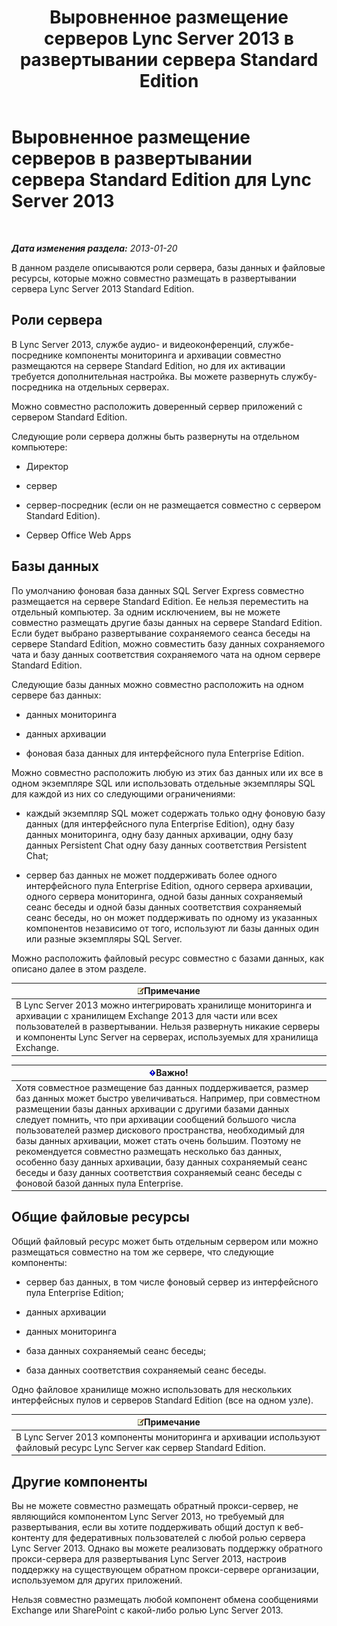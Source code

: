 ﻿---
title: Выровненное размещение серверов Lync Server 2013 в развертывании сервера Standard Edition
TOCTitle: Выровненное размещение серверов в развертывании сервера Standard Edition
ms:assetid: 0763ffab-4fd6-463a-8e62-d97876b376d3
ms:mtpsurl: https://technet.microsoft.com/ru-ru/library/Gg398131(v=OCS.15)
ms:contentKeyID: 49308841
ms.date: 05/19/2016
mtps_version: v=OCS.15
ms.translationtype: HT
---

# Выровненное размещение серверов в развертывании сервера Standard Edition для Lync Server 2013

 

_**Дата изменения раздела:** 2013-01-20_

В данном разделе описываются роли сервера, базы данных и файловые ресурсы, которые можно совместно размещать в развертывании сервера Lync Server 2013 Standard Edition.

## Роли сервера

В Lync Server 2013, службе аудио- и видеоконференций, службе-посреднике компоненты мониторинга и архивации совместно размещаются на сервере Standard Edition, но для их активации требуется дополнительная настройка. Вы можете развернуть службу-посредника на отдельных серверах.

Можно совместно расположить доверенный сервер приложений с сервером Standard Edition.

Следующие роли сервера должны быть развернуты на отдельном компьютере:

  - Директор

  - сервер

  - сервер-посредник (если он не размещается совместно с сервером Standard Edition).

  - Сервер Office Web Apps

## Базы данных

По умолчанию фоновая база данных SQL Server Express совместно размещается на сервере Standard Edition. Ее нельзя переместить на отдельный компьютер. За одним исключением, вы не можете совместно размещать другие базы данных на сервере Standard Edition. Если будет выбрано развертывание сохраняемого сеанса беседы на сервере Standard Edition, можно совместить базу данных сохраняемого чата и базу данных соответствия сохраняемого чата на одном сервере Standard Edition.

Следующие базы данных можно совместно расположить на одном сервере баз данных:

  - данных мониторинга

  - данных архивации

  - фоновая база данных для интерфейсного пула Enterprise Edition.

Можно совместно расположить любую из этих баз данных или их все в одном экземпляре SQL или использовать отдельные экземпляры SQL для каждой из них со следующими ограничениями:

  - каждый экземпляр SQL может содержать только одну фоновую базу данных (для интерфейсного пула Enterprise Edition), одну базу данных мониторинга, одну базу данных архивации, одну базу данных Persistent Chat одну базу данных соответствия Persistent Chat;

  - сервер баз данных не может поддерживать более одного интерфейсного пула Enterprise Edition, одного сервера архивации, одного сервера мониторинга, одной базы данных сохраняемый сеанс беседы и одной базы данных соответствия сохраняемый сеанс беседы, но он может поддерживать по одному из указанных компонентов независимо от того, используют ли базы данных один или разные экземпляры SQL Server.

Можно расположить файловый ресурс совместно с базами данных, как описано далее в этом разделе.

<table>
<thead>
<tr class="header">
<th><img src="images/Gg398412.note(OCS.15).gif" title="note" alt="note" />Примечание</th>
</tr>
</thead>
<tbody>
<tr class="odd">
<td>В Lync Server 2013 можно интегрировать хранилище мониторинга и архивации с хранилищем Exchange 2013 для части или всех пользователей в развертывании. Нельзя развернуть никакие серверы и компоненты Lync Server на серверах, используемых для хранилища Exchange.</td>
</tr>
</tbody>
</table>


<table>
<thead>
<tr class="header">
<th><img src="images/JJ618369.important(OCS.15).gif" title="important" alt="important" />Важно!</th>
</tr>
</thead>
<tbody>
<tr class="odd">
<td>Хотя совместное размещение баз данных поддерживается, размер баз данных может быстро увеличиваться. Например, при совместном размещении базы данных архивации с другими базами данных следует помнить, что при архивации сообщений большого числа пользователей размер дискового пространства, необходимый для базы данных архивации, может стать очень большим. Поэтому не рекомендуется совместно размещать несколько баз данных, особенно базу данных архивации, базу данных сохраняемый сеанс беседы и базу данных соответствия сохраняемый сеанс беседы с фоновой базой данных пула Enterprise.</td>
</tr>
</tbody>
</table>


## Общие файловые ресурсы

Общий файловый ресурс может быть отдельным сервером или можно размещаться совместно на том же сервере, что следующие компоненты:

  - сервер баз данных, в том числе фоновый сервер из интерфейсного пула Enterprise Edition;

  - данных архивации

  - данных мониторинга

  - база данных сохраняемый сеанс беседы;

  - база данных соответствия сохраняемый сеанс беседы.

Одно файловое хранилище можно использовать для нескольких интерфейсных пулов и серверов Standard Edition (все на одном узле).

<table>
<thead>
<tr class="header">
<th><img src="images/Gg398412.note(OCS.15).gif" title="note" alt="note" />Примечание</th>
</tr>
</thead>
<tbody>
<tr class="odd">
<td>В Lync Server 2013 компоненты мониторинга и архивации используют файловый ресурс Lync Server как сервер Standard Edition.</td>
</tr>
</tbody>
</table>


## Другие компоненты

Вы не можете совместно размещать обратный прокси-сервер, не являющийся компонентом Lync Server 2013, но требуемый для развертывания, если вы хотите поддерживать общий доступ к веб-контенту для федеративных пользователей с любой ролью сервера Lync Server 2013. Однако вы можете реализовать поддержку обратного прокси-сервера для развертывания Lync Server 2013, настроив поддержку на существующем обратном прокси-сервере организации, используемом для других приложений.

Нельзя совместно размещать любой компонент обмена сообщениями Exchange или SharePoint с какой-либо ролью Lync Server 2013.

